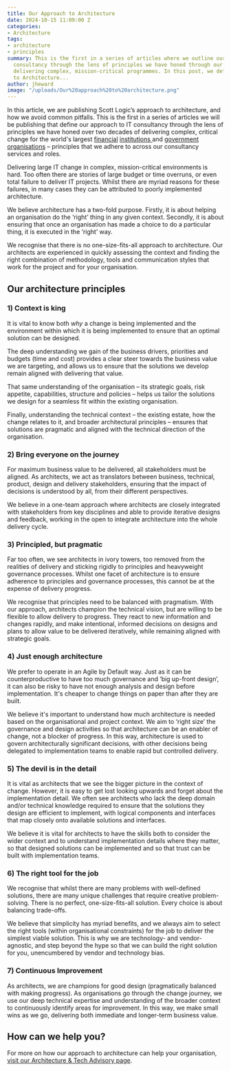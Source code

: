 ```yaml
---
title: Our Approach to Architecture
date: 2024-10-15 11:09:00 Z
categories:
- Architecture
tags:
- architecture
- principles
summary: This is the first in a series of articles where we outline our approach to
  consultancy through the lens of principles we have honed through our experience
  delivering complex, mission-critical programmes. In this post, we define our approach
  to Architecture...
author: jheward
image: "/uploads/Our%20approach%20to%20architecture.png"
---
```


In this article, we are publishing Scott Logic’s approach to architecture, and how we avoid common pitfalls. This is the first in a series of articles we will be publishing that define our approach to IT consultancy through the lens of principles we have honed over two decades of delivering complex, critical change for the world's largest [financial](https://www.scottlogic.com/our-work/case-study-saxo-bank) [institutions ](https://www.scottlogic.com/our-work/case-study-nordpool)and [government](https://www.scottlogic.com/our-work/scottish-government-full-service-programme-delivery) [organisations](https://www.scottlogic.com/our-work/scottish-government-delivering-scotaccount) – principles that we adhere to across our consultancy services and roles.

Delivering large IT change in complex, mission-critical environments is hard. Too often there are stories of large budget or time overruns, or even total failure to deliver IT projects. Whilst there are myriad reasons for these failures, in many cases they can be attributed to poorly implemented architecture.

We believe architecture has a two-fold purpose. Firstly, it is about helping an organisation do the ‘right’ thing in any given context. Secondly, it is about ensuring that once an organisation has made a choice to do a particular thing, it is executed in the ‘right’ way.

We recognise that there is no one-size-fits-all approach to architecture. Our architects are experienced in quickly assessing the context and finding the right combination of methodology, tools and communication styles that work for the project and for your organisation.

## **Our architecture principles**

### **1) Context is king**

It is vital to know both *why* a change is being implemented and the environment within which it is being implemented to ensure that an optimal solution can be designed.

The deep understanding we gain of the business drivers, priorities and budgets (time and cost) provides a clear steer towards the business value we are targeting, and allows us to ensure that the solutions we develop remain aligned with delivering that value.

That same understanding of the organisation – its strategic goals, risk appetite, capabilities, structure and policies – helps us tailor the solutions we design for a seamless fit within the existing organisation.

Finally, understanding the technical context – the existing estate, how the change relates to it, and broader architectural principles – ensures that solutions are pragmatic and aligned with the technical direction of the organisation.

### **2) Bring everyone on the journey**

For maximum business value to be delivered, all stakeholders must be aligned. As architects, we act as translators between business, technical, product, design and delivery stakeholders, ensuring that the impact of decisions is understood by all, from their different perspectives.

We believe in a one-team approach where architects are closely integrated with stakeholders from key disciplines and able to provide iterative designs and feedback, working in the open to integrate architecture into the whole delivery cycle.

### **3) Principled, but pragmatic**

Far too often, we see architects in ivory towers, too removed from the realities of delivery and sticking rigidly to principles and heavyweight governance processes. Whilst one facet of architecture is to ensure adherence to principles and governance processes, this cannot be at the expense of delivery progress.

We recognise that principles need to be balanced with pragmatism. With our approach, architects champion the technical vision, but are willing to be flexible to allow delivery to progress. They react to new information and changes rapidly, and make intentional, informed decisions on designs and plans to allow value to be delivered iteratively, while remaining aligned with strategic goals.

### **4) Just enough architecture**

We prefer to operate in an Agile by Default way. Just as it can be counterproductive to have too much governance and ‘big up-front design’, it can also be risky to have not enough analysis and design before implementation. It's cheaper to change things on paper than after they are built.

We believe it's important to understand how much architecture is needed based on the organisational and project context. We aim to ‘right size’ the governance and design activities so that architecture can be an enabler of change, not a blocker of progress. In this way, architecture is used to govern architecturally significant decisions, with other decisions being delegated to implementation teams to enable rapid but controlled delivery.

### **5) The devil is in the detail**

It is vital as architects that we see the bigger picture in the context of change. However, it is easy to get lost looking upwards and forget about the implementation detail. We often see architects who lack the deep domain and/or technical knowledge required to ensure that the solutions they design are efficient to implement, with logical components and interfaces that map closely onto available solutions and interfaces.

We believe it is vital for architects to have the skills both to consider the wider context and to understand implementation details where they matter, so that designed solutions can be implemented and so that trust can be built with implementation teams.

### **6) The right tool for the job**

We recognise that whilst there are many problems with well-defined solutions, there are many unique challenges that require creative problem-solving. There is no perfect, one-size-fits-all solution. Every choice is about balancing trade-offs.

We believe that simplicity has myriad benefits, and we always aim to select the right tools (within organisational constraints) for the job to deliver the simplest viable solution. This is why we are technology- and vendor-agnostic, and step beyond the hype so that we can build the right solution for you, unencumbered by vendor and technology bias.

### **7) Continuous Improvement**

As architects, we are champions for good design (pragmatically balanced with making progress). As organisations go through the change journey, we use our deep technical expertise and understanding of the broader context to continuously identify areas for improvement. In this way, we make small wins as we go, delivering both immediate and longer-term business value.

## How can we help you?

For more on how our approach to architecture can help your organisation, [visit our Architecture & Tech Advisory page](https://www.scottlogic.com/what-we-do/architecture-tech-advisory).